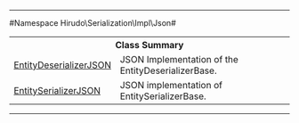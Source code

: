 

- - -

#Namespace Hirudo\Serialization\Impl\Json#

<table class="title">
<tr><th colspan="2" class="title">Class Summary</th></tr>
<tr><td class="name"><a href="https://github.com/JeyDotC/Hirudo-docs/blob/master/hirudo/serialization/impl/json/entitydeserializerjson.html">EntityDeserializerJSON</a></td><td class="description">JSON Implementation of the EntityDeserializerBase. </td></tr>
<tr><td class="name"><a href="https://github.com/JeyDotC/Hirudo-docs/blob/master/hirudo/serialization/impl/json/entityserializerjson.html">EntitySerializerJSON</a></td><td class="description">JSON implementation of EntitySerializerBase. </td></tr>
</table>

- - -

